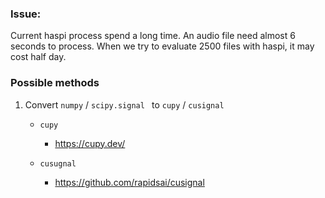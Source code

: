

### Issue: 
Current haspi process spend a long time.
An audio file need almost 6 seconds to process. 
When we try to evaluate 2500 files with haspi, it may cost half day.


### Possible methods

1. Convert `numpy` / `scipy.signal ` to `cupy` / `cusignal` 

    - `cupy`    
        - https://cupy.dev/

    - `cusugnal`
      - https://github.com/rapidsai/cusignal